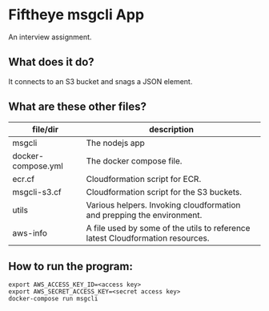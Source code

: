 # Fiftheye msgcli App
An interview assignment.

## What does it do?
It connects to an S3 bucket and snags a JSON element.

## What are these other files?
file/dir             | description
---------------------|--------------------------------------------------------
msgcli               | The nodejs app
docker-compose.yml   | The docker compose file.
ecr.cf               | Cloudformation script for ECR.
msgcli-s3.cf         | Cloudformation script for the S3 buckets.
utils                | Various helpers. Invoking cloudformation and prepping the environment.
aws-info             | A file used by some of the utils to reference latest Cloudformation resources.

## How to run the program:
```
export AWS_ACCESS_KEY_ID=<access key>
export AWS_SECRET_ACCESS_KEY=<secret access key>
docker-compose run msgcli
```
